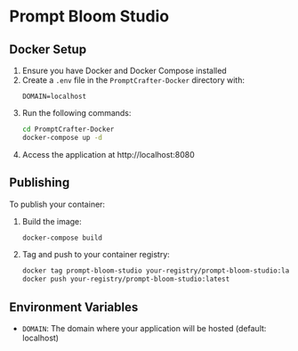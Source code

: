 # Prompt Bloom Studio

## Docker Setup

1. Ensure you have Docker and Docker Compose installed
2. Create a `.env` file in the `PromptCrafter-Docker` directory with:
   ```
   DOMAIN=localhost
   ```
3. Run the following commands:
   ```bash
   cd PromptCrafter-Docker
   docker-compose up -d
   ```
4. Access the application at http://localhost:8080

## Publishing

To publish your container:

1. Build the image:
   ```bash
   docker-compose build
   ```
2. Tag and push to your container registry:
   ```bash
   docker tag prompt-bloom-studio your-registry/prompt-bloom-studio:latest
   docker push your-registry/prompt-bloom-studio:latest
   ```

## Environment Variables

- `DOMAIN`: The domain where your application will be hosted (default: localhost)
